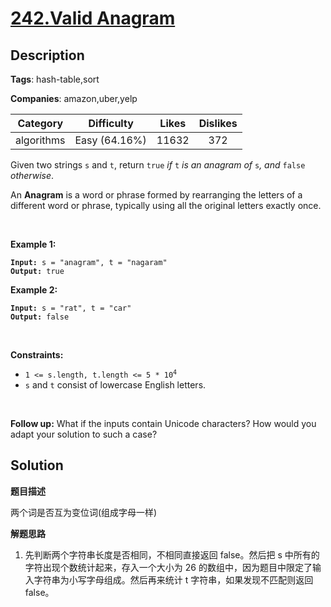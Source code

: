 # [242.Valid Anagram](https://leetcode.com/problems/valid-anagram/description/)

## Description

**Tags**: hash-table,sort

**Companies**: amazon,uber,yelp

| Category | Difficulty | Likes | Dislikes |
| :------: | :--------: | :---: | :------: |
| algorithms | Easy (64.16%) | 11632 | 372 |

<p>Given two strings <code>s</code> and <code>t</code>, return <code>true</code> <em>if</em> <code>t</code> <em>is an anagram of</em> <code>s</code><em>, and</em> <code>false</code> <em>otherwise</em>.</p>
<p>An <strong>Anagram</strong> is a word or phrase formed by rearranging the letters of a different word or phrase, typically using all the original letters exactly once.</p>
<p>&nbsp;</p>
<p><strong class="example">Example 1:</strong></p>
<pre><code><strong>Input:</strong> s = "anagram", t = "nagaram"
<strong>Output:</strong> true</code></pre><p><strong class="example">Example 2:</strong></p>
<pre><code><strong>Input:</strong> s = "rat", t = "car"
<strong>Output:</strong> false</code></pre>
<p>&nbsp;</p>
<p><strong>Constraints:</strong></p>
<ul>
  <li><code>1 &lt;= s.length, t.length &lt;= 5 * 10<sup>4</sup></code></li>
  <li><code>s</code> and <code>t</code> consist of lowercase English letters.</li>
</ul>
<p>&nbsp;</p>
<p><strong>Follow up:</strong> What if the inputs contain Unicode characters? How would you adapt your solution to such a case?</p>

## Solution

**题目描述**

两个词是否互为变位词(组成字母一样)

**解题思路**

1. 先判断两个字符串长度是否相同，不相同直接返回 false。然后把 s 中所有的字符出现个数统计起来，存入一个大小为 26 的数组中，因为题目中限定了输入字符串为小写字母组成。然后再来统计 t 字符串，如果发现不匹配则返回 false。

